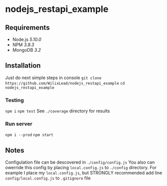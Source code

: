 # nodejs_restapi_example

## Requirements
- Node.js *5.10.0*
- NPM *3.8.3*
- MongoDB *3.2*

## Installation
Just do next simple steps in console
`git clone https://github.com/WilixLead/nodejs_restapi_example`
`cd nodejs_restapi_example`

### Testing
`npm i`
`npm test`
See `./coverage` directory for results

### Run server
`npm i --prod`
`npm start`

## Notes
Configulation file can be descovered in `./config/config.js`
You also can owerride this config by placing `local.config.js` to 
`./config` directory.
For example I place my `local.config.js`, but STRONGLY recommended add line
`config/local.config.js` to `.gitignore` file